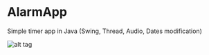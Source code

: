 # AlarmApp
Simple timer app in Java (Swing, Thread, Audio, Dates modification)

![alt tag](http://i.imgur.com/S656hNA.png)
